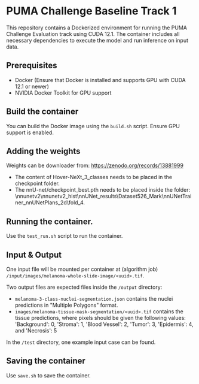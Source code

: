 # PUMA Challenge Baseline Track 1
This repository contains a Dockerized environment for running the PUMA Challenge Evaluation track using CUDA 12.1. The container includes all necessary dependencies to execute the model and run inference on input data. 

## Prerequisites
- Docker (Ensure that Docker is installed and supports GPU with CUDA 12.1 or newer)
- NVIDIA Docker Toolkit for GPU support

## Build the container
You can build the Docker image using the `build.sh` script. Ensure GPU support is enabled.

## Adding the weights
Weights can be downloader from: https://zenodo.org/records/13881999
- The content of Hover-NeXt_3_classes needs to be placed in the checkpoint folder.
- The nnU-net/checkpoint_best.pth needs to be placed inside the folder: \nnunetv2\nnunetv2_hist\nnUNet_results\Dataset526_Mark\nnUNetTrainer_nnUNetPlans_2d\fold_4.

## Running the container.
Use the `test_run.sh` script to run the container.

## Input & Output
One input file will be mounted per container at (algorithm job) `/input/images/melanoma-whole-slide-image/<uuid>.tif`.

Two output files are expected files inside the `/output` directory:
- `melanoma-3-class-nuclei-segmentation.json` contains the nuclei predictions in "Multiple Polygons" format.
- `images/melanoma-tissue-mask-segmentation/<uuid>.tif` contains the tissue predictions, where pixels should be given the following values:
'Background': 0, 'Stroma': 1, 'Blood Vessel': 2, 'Tumor': 3, 'Epidermis': 4, and 'Necrosis': 5

In the `/test` directory, one example input case can be found.

## Saving the container
Use `save.sh` to save the container.
